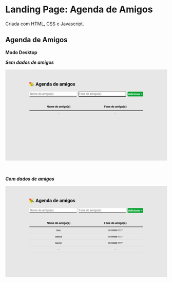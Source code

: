 # Landing Page: Agenda de Amigos

Criada com HTML, CSS e Javascript.

## Agenda de Amigos

**Modo Desktop**

**_Sem dados de amigos_**

<P align="center">
<img src="./images/readme/agenda-amigos.png">
</p>
<br/>

**_Com dados de amigos_**

<P align="center">
<img src="./images/readme/agenda-amigos2.png">
</p>

